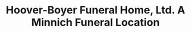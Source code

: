 ---
title: "Hoover-Boyer Funeral Home, Ltd. A Minnich Funeral Location"
url: /millersburg/hoover-boyer-funeral-home-ltd-a-minnich-funeral-location/
shop: Bestattungen
---